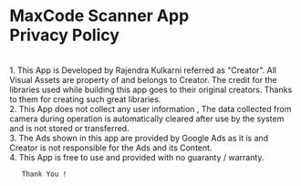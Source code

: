 

<h1>MaxCode Scanner App<br>Privacy Policy</h1>
<p><br> 1. This App is Developed by Rajendra Kulkarni referred as "Creator". All Visual Assets are property of and belongs to Creator. The credit for the libraries used while building this app goes to their original creators. Thanks to them for creating such great libraries.
    <br>2. This App does not collect any user information , The data collected from camera during operation is automatically cleared after use by the system and is not stored or transferred.
      <br>   3. The Ads shown in this app are provided by Google Ads as it is and Creator is not responsible for the Ads and its Content.
       <br>  4. This App is free to use and provided with no guaranty / warranty.
        
       Thank You !

